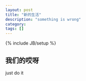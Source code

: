 ```yaml
---
layout: post
title: "新的生活"
description: "something is wrong"
category: 
tags: []
---
```

{% include JB/setup %}
## 我们的哎呀
just do it
